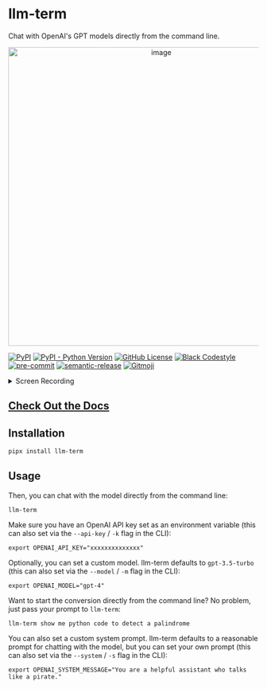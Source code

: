 # llm-term

Chat with OpenAI's GPT models directly from the command line.

<p align="center">
<img width="600" alt="image" src="https://github.com/juftin/llm-term/assets/49741340/4233a9a7-dd24-44c3-b67d-5d13b80c1f89">
</p>

[![PyPI](https://img.shields.io/pypi/v/llm-term?color=blue&label=🤖%20llm-term)](https://github.com/juftin/llm-term)
[![PyPI - Python Version](https://img.shields.io/pypi/pyversions/llm-term)](https://pypi.python.org/pypi/llm-term/)
[![GitHub License](https://img.shields.io/github/license/juftin/llm-term?color=blue&label=License)](https://github.com/juftin/llm-term/blob/main/LICENSE)
[![Black Codestyle](https://img.shields.io/badge/code%20style-black-000000.svg)]()
[![pre-commit](https://img.shields.io/badge/pre--commit-enabled-lightgreen?logo=pre-commit)](https://github.com/pre-commit/pre-commit)
[![semantic-release](https://img.shields.io/badge/%20%20%F0%9F%93%A6%F0%9F%9A%80-semantic--release-e10079.svg)](https://github.com/semantic-release/semantic-release)
[![Gitmoji](https://img.shields.io/badge/gitmoji-%20😜%20😍-FFDD67.svg)](https://gitmoji.dev)

<details>
<summary>Screen Recording</summary>
<video controls>
  <source src="https://user-images.githubusercontent.com/49741340/270871763-d872650e-bceb-4da3-8bc6-3e079d55e5a3.mov" type="video/mp4">
  Your browser does not support the video tag.
</video>
</details>

<h2><a href="https://juftin.com/llm-term">Check Out the Docs</a></h2>

## Installation

```bash
pipx install llm-term
```

## Usage

Then, you can chat with the model directly from the command line:

```shell
llm-term
```

Make sure you have an OpenAI API key set as an environment variable
(this can also set via the `--api-key` / `-k` flag in the CLI):

```shell
export OPENAI_API_KEY="xxxxxxxxxxxxxx"
```

Optionally, you can set a custom model. llm-term defaults
to `gpt-3.5-turbo` (this can also set via the
`--model` / `-m` flag in the CLI):

```shell
export OPENAI_MODEL="gpt-4"
```

Want to start the conversion directly from the command line? No problem,
just pass your prompt to `llm-term`:

```shell
llm-term show me python code to detect a palindrome
```

You can also set a custom system prompt. llm-term defaults to a reasonable
prompt for chatting with the model, but you can set your own prompt (this
can also set via the `--system` / `-s` flag in the CLI):

```shell
export OPENAI_SYSTEM_MESSAGE="You are a helpful assistant who talks like a pirate."
```
